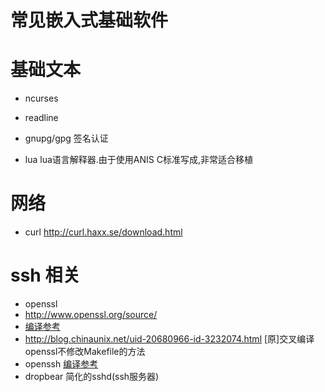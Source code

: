 # 常见嵌入式基础软件

# 基础文本
* ncurses
* readline

* gnupg/gpg 签名认证
* lua lua语言解释器.由于使用ANIS C标准写成,非常适合移植

# 网络

* curl http://curl.haxx.se/download.html

# ssh 相关
* openssl 
 * http://www.openssl.org/source/ 
 * [编译参考](http://blog.sina.com.cn/s/blog_4ccac7230101ncyr.html)
 * http://blog.chinaunix.net/uid-20680966-id-3232074.html [原]交叉编译openssl不修改Makefile的方法 
* openssh [编译参考](http://cubietech.com/forum.php?mod=viewthread&tid=54)
* dropbear 简化的sshd(ssh服务器)

